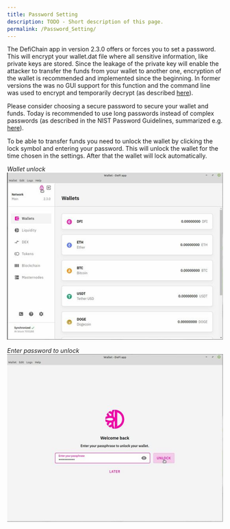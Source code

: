 ```yaml
---
title: Password Setting
description: TODO - Short description of this page.
permalink: /Password_Setting/
---
```


The DefiChain app in version 2.3.0 offers or forces you to set a password. This will encrypt your wallet.dat file where all sensitive information, like private keys are stored. Since the leakage of the private key will enable the attacker to transfer the funds from your wallet to another one, encryption of the wallet is recommended and implemented since the beginning. In former versions the was no GUI support for this function and the command line was used to encrypt and temporarily decrypt (as described [here](https://github.com/DeFiCh/app/wiki/Wallet-Encryption)).

Please consider choosing a secure password to secure your wallet and funds. Today is recommended to use long passwords instead of complex passwords (as described in the NIST Password Guidelines, summarized e.g. [here](https://auth0.com/blog/dont-pass-on-the-new-nist-password-guidelines/)).

To be able to transfer funds you need to unlock the wallet by clicking the lock symbol and entering your password. This will unlock the wallet for the time chosen in the settings. After that the wallet will lock automatically.

*Wallet unlock*  
![Wallet unlock](./../media/Wallet_Unlock_1.jpg)

*Enter password to unlock*  
![Enter password to unlock](./../media/Wallet_Unlock_2.jpg)
